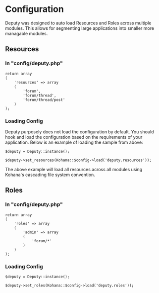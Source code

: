 # Configuration

Deputy was designed to auto load Resources and Roles across multiple modules. This allows for 
segmenting large applications into smaller more managable modules.

## Resources

### In "config/deputy.php"

	return array
	(
		'resources' => array
		(
			'forum',
			'forum/thread',
			'forum/thread/post'
		)
	);
	
### Loading Config

Deputy purposely does not load the configuration by default. You should hook and load the 
configuration based on the requirements of your application. Below is an example of loading 
the sample from above:

	$deputy = Deputy::instance();
	
	$deputy->set_resources(Kohana::$config->load('deputy.resources'));

The above example will load all resources across all modules using Kohana's cascading file system 
convention.

## Roles

### In "config/deputy.php"

	return array
	(
		'roles' => array
		(
			'admin'	=> array
			(
				'forum/*'
			)
		)
	);
	
### Loading Config

	$deputy = Deputy::instance();
	
	$deputy->set_roles(Kohana::$config->load('deputy.roles'));

